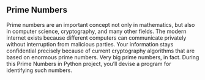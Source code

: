 ## Prime Numbers
Prime numbers are an important concept not only in mathematics, but also in computer science, cryptography, and many other fields. 
The modern internet exists because different computers can communicate privately without interruption from malicious parties. 
Your information stays confidential precisely because of current cryptography algorithms that are based on enormous prime numbers. 
Very big prime numbers, in fact. During this Prime Numbers in Python project, you’ll devise a program for identifying such numbers.
